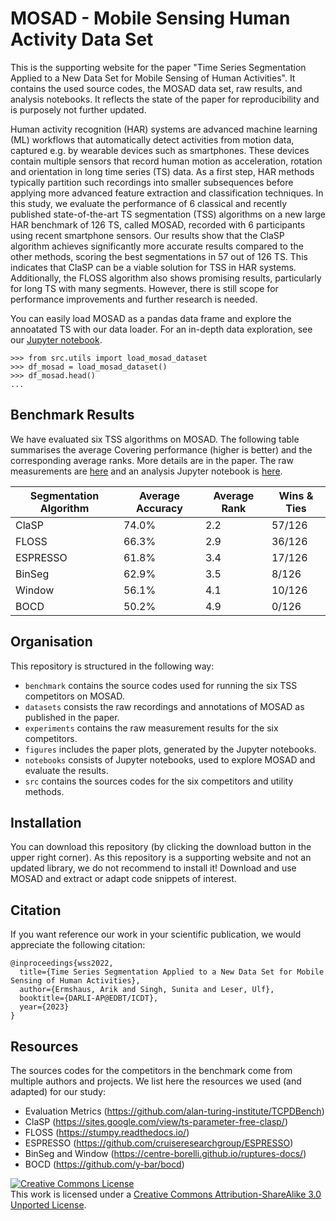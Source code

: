 # MOSAD - Mobile Sensing Human Activity Data Set
This is the supporting website for the paper "Time Series Segmentation Applied to a New Data Set for Mobile Sensing of Human Activities". It contains the used source codes, the MOSAD data set, raw results, and analysis notebooks. It reflects the state of the paper for reproducibility and is purposely not further updated.

Human activity recognition (HAR) systems are advanced machine learning (ML) workflows that automatically detect activities from motion data, captured e.g. by wearable devices such as smartphones. These devices contain multiple sensors that record human motion as acceleration, rotation and orientation in long time series (TS) data. As a first step, HAR methods typically partition such recordings into smaller subsequences before applying more advanced feature extraction and classification techniques. In this study, we evaluate the performance of 6 classical and recently published state-of-the-art TS segmentation (TSS) algorithms on a new large HAR benchmark of 126 TS, called MOSAD, recorded with 6 participants using recent smartphone sensors. Our results show that the ClaSP algorithm achieves significantly more accurate results compared to the other methods, scoring the best segmentations in 57 out of 126 TS. This indicates that ClaSP can be a viable solution for TSS in HAR systems. Additionally, the FLOSS algorithm also shows promising results, particularly for long TS with many segments. However, there is still scope for performance improvements and further research is needed.

You can easily load MOSAD as a pandas data frame and explore the annoatated TS with our data loader. For an in-depth data exploration, see our <a target="_blank" href="https://github.com/ermshaua/mobile-sensing-human-activity-data-set/blob/main/notebooks/data_set_exploration.ipynb">Jupyter notebook</a>.

```python3
>>> from src.utils import load_mosad_dataset
>>> df_mosad = load_mosad_dataset()
>>> df_mosad.head()
...
```

## Benchmark Results

We have evaluated six TSS algorithms on MOSAD. The following table summarises the average Covering performance (higher is better) and the corresponding average ranks. More details are in the paper. The raw measurements are <a target="_blank" href="https://github.com/ermshaua/mobile-sensing-human-activity-data-set/blob/main/experiments">here</a> and an analysis Jupyter notebook is <a target="_blank" href="https://github.com/ermshaua/mobile-sensing-human-activity-data-set/blob/main/notebooks/competitor.ipynb">here</a>.

| Segmentation Algorithm | Average Accuracy | Average Rank | Wins & Ties |
|------------------------|------------------|--------------|-------------
| ClaSP                  | 74.0%            | 2.2          | 57/126      |
| FLOSS                  | 66.3%            | 2.9          | 36/126      |
| ESPRESSO               | 61.8%            | 3.4          | 17/126      |
| BinSeg                 | 62.9%            | 3.5          | 8/126       |
| Window                 | 56.1%            | 4.1          | 10/126      |
| BOCD                   | 50.2%            | 4.9          | 0/126       |

## Organisation

This repository is structured in the following way: 

- `benchmark` contains the source codes used for running the six TSS competitors on MOSAD.
- `datasets` consists the raw recordings and annotations of MOSAD as published in the paper.
- `experiments` contains the raw measurement results for the six competitors. 
- `figures` includes the paper plots, generated by the Jupyter notebooks.
- `notebooks` consists of Jupyter notebooks, used to explore MOSAD and evaluate the results.
- `src` contains the sources codes for the six competitors and utility methods.

## Installation

You can download this repository (by clicking the download button in the upper right corner). As this repository is a supporting website and not an updated library, we do not recommend to install it! Download and use MOSAD and extract or adapt code snippets of interest.

## Citation

If you want reference our work in your scientific publication, we would appreciate the following citation:

```
@inproceedings{wss2022,
  title={Time Series Segmentation Applied to a New Data Set for Mobile Sensing of Human Activities},
  author={Ermshaus, Arik and Singh, Sunita and Leser, Ulf},
  booktitle={DARLI-AP@EDBT/ICDT},
  year={2023}
}
```

## Resources

The sources codes for the competitors in the benchmark come from multiple authors and projects. We list here the resources we used (and adapted) for our study:
- Evaluation Metrics (https://github.com/alan-turing-institute/TCPDBench)
- ClaSP (https://sites.google.com/view/ts-parameter-free-clasp/)
- FLOSS (https://stumpy.readthedocs.io/)
- ESPRESSO (https://github.com/cruiseresearchgroup/ESPRESSO)
- BinSeg and Window (https://centre-borelli.github.io/ruptures-docs/)
- BOCD (https://github.com/y-bar/bocd)

<a rel="license" href="http://creativecommons.org/licenses/by-sa/3.0/"><img alt="Creative Commons License" style="border-width:0" src="https://i.creativecommons.org/l/by-sa/3.0/80x15.png" /></a><br />This work is licensed under a <a rel="license" href="http://creativecommons.org/licenses/by-sa/3.0/">Creative Commons Attribution-ShareAlike 3.0 Unported License</a>.
